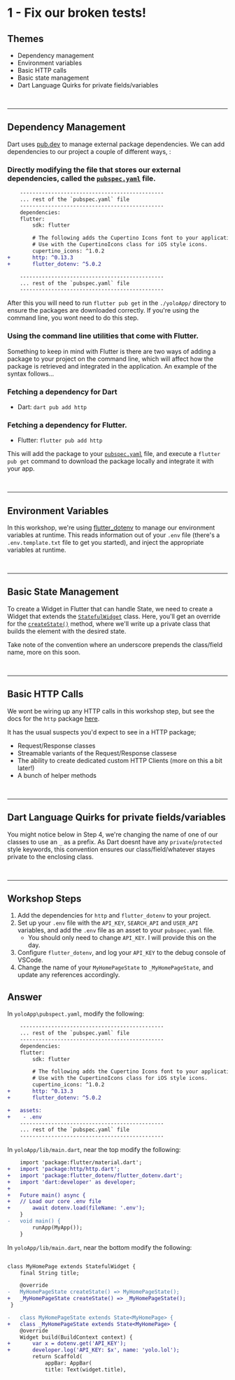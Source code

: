 # 1 - Fix our broken tests!

## Themes

- Dependency management
- Environment variables
- Basic HTTP calls
- Basic state management
- Dart Language Quirks for private fields/variables

<br/>

---

## Dependency Management

Dart uses [pub.dev](https://pub.dev/) to manage external package dependencies. We can add dependencies to our project a couple of different ways, :

### Directly modifying the file that stores our external dependencies, called the [`pubspec.yaml`](https://flutter.dev/docs/development/tools/pubspec) file.

```diff
    ----------------------------------------------
    ... rest of the `pubspec.yaml` file
    ----------------------------------------------
    dependencies:
    flutter:
        sdk: flutter

        # The following adds the Cupertino Icons font to your application.
        # Use with the CupertinoIcons class for iOS style icons.
        cupertino_icons: ^1.0.2
+       http: ^0.13.3
+       flutter_dotenv: ^5.0.2

    ----------------------------------------------
    ... rest of the `pubspec.yaml` file
    ----------------------------------------------
```

After this you will need to run `flutter pub get` in the `./yoloApp/` directory to ensure the packages are downloaded correctly. If you're using the command line, you wont need to do this step.

### Using the command line utilities that come with Flutter.

Something to keep in mind with Flutter is there are two ways of adding a package to your project on the command line, which will affect how the package is retrieved and integrated in the application. An example of the syntax follows...

### Fetching a dependency for Dart

- Dart: `dart pub add http`

### Fetching a dependency for Flutter.

- Flutter: `flutter pub add http`

This will add the package to your [`pubspec.yaml`](https://flutter.dev/docs/development/tools/pubspec) file, and execute a `flutter pub get` command to download the package locally and integrate it with your app.

<br/>

---

## Environment Variables

In this workshop, we're using [flutter_dotenv](https://pub.dev/packages/flutter_dotenv) to manage our environment variables at runtime. This reads information out of your `.env` file (there's a `.env.template.txt` file to get you started), and inject the appropriate variables at runtime.

<br/>

---

## Basic State Management

To create a Widget in Flutter that can handle State, we need to create a Widget that extends the [`StatefulWidget`](https://api.flutter.dev/flutter/widgets/StatefulWidget-class.html) class. Here, you'll get an override for the [`createState()`](https://api.flutter.dev/flutter/widgets/StatefulWidget/createState.html) method, where we'll write up a private class that builds the element with the desired state.

Take note of the convention where an underscore prepends the class/field name, more on this soon.

<br/>

---

## Basic HTTP Calls

We wont be wiring up any HTTP calls in this workshop step, but see the docs for the `http` package [here](https://pub.dev/documentation/http/latest/http/http-library.html).

It has the usual suspects you'd expect to see in a HTTP package;

- Request/Response classes
- Streamable variants of the Request/Response classese
- The ability to create dedicated custom HTTP Clients (more on this a bit later!)
- A bunch of helper methods

<br/>

---

## Dart Language Quirks for private fields/variables

You might notice below in Step 4, we're changing the name of one of our classes to use an `_` as a prefix. As Dart doesnt have any `private`/`protected` style keywords, this convention ensures our class/field/whatever stayes private to the enclosing class.

<br/>

---

## Workshop Steps

1. Add the dependencies for `http` and `flutter_dotenv` to your project.
2. Set up your `.env` file with the `API_KEY`, `SEARCH_API` and `USER_API` variables, and add the `.env` file as an asset to your `pubspec.yaml` file.
   - You should only need to change `API_KEY`. I will provide this on the day.
3. Configure `flutter_dotenv`, and log your `API_KEY` to the debug console of VSCode.
4. Change the name of your `MyHomePageState` to `_MyHomePageState`, and update any references accordingly.

## Answer

In `yoloApp\pubspect.yaml`, modify the following:

```diff
    ----------------------------------------------
    ... rest of the `pubspec.yaml` file
    ----------------------------------------------
    dependencies:
    flutter:
        sdk: flutter

        # The following adds the Cupertino Icons font to your application.
        # Use with the CupertinoIcons class for iOS style icons.
        cupertino_icons: ^1.0.2
+       http: ^0.13.3
+       flutter_dotenv: ^5.0.2

+   assets:
+    - .env
    ----------------------------------------------
    ... rest of the `pubspec.yaml` file
    ----------------------------------------------
```

In `yoloApp/lib/main.dart`, near the top modify the following:

```diff
    import 'package:flutter/material.dart';
+   import 'package:http/http.dart';
+   import 'package:flutter_dotenv/flutter_dotenv.dart';
+   import 'dart:developer' as developer;
+
+   Future main() async {
+   // Load our core .env file
+       await dotenv.load(fileName: '.env');
    }
-   void main() {
        runApp(MyApp());
    }
```

In `yoloApp/lib/main.dart`, near the bottom modify the following:

```diff

class MyHomePage extends StatefulWidget {
    final String title;

    @override
-   MyHomePageState createState() => MyHomePageState();
+   _MyHomePageState createState() => _MyHomePageState();
 }

-   class MyHomePageState extends State<MyHomePage> {
+   class _MyHomePageState extends State<MyHomePage> {
    @override
    Widget build(BuildContext context) {
+       var x = dotenv.get('API_KEY');
+       developer.log('API_KEY: $x', name: 'yolo.lol');
        return Scaffold(
            appBar: AppBar(
            title: Text(widget.title),
```
